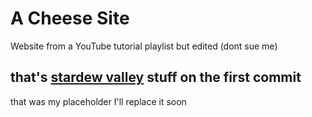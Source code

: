 # A Cheese Site
Website from a YouTube tutorial playlist but edited (dont sue me)

## that's [stardew valley](stardewvalley.com) stuff on the first commit
that was my placeholder I'll replace it soon
